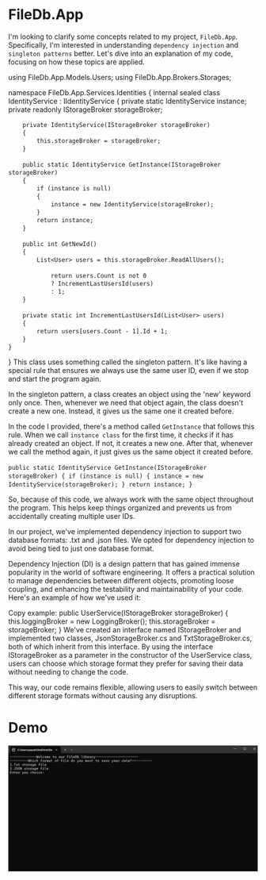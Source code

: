 # FileDb.App

I'm looking to clarify some concepts related to my project, `FileDb.App`. Specifically, I'm interested in understanding `dependency injection` and `singleton patterns` better. Let's dive into an explanation of my code, focusing on how these topics are applied.

using FileDb.App.Models.Users;
using FileDb.App.Brokers.Storages;

namespace FileDb.App.Services.Identities
{
    internal sealed class IdentityService : IIdentityService
    {
        private static IdentityService instance;
        private readonly IStorageBroker storageBroker;

        private IdentityService(IStorageBroker storageBroker)
        {
            this.storageBroker = storageBroker; 
        }

        public static IdentityService GetInstance(IStorageBroker storageBroker)
        {
            if (instance is null)
            {
                instance = new IdentityService(storageBroker);
            }
            return instance;
        }

        public int GetNewId()
        {
            List<User> users = this.storageBroker.ReadAllUsers();

                return users.Count is not 0
                ? IncrementLastUsersId(users)
                : 1;
        }

        private static int IncrementLastUsersId(List<User> users)
        {
            return users[users.Count - 1].Id + 1;
        }
    }
}
This class uses something called the singleton pattern. It's like having a special rule that ensures we always use the same user ID, even if we stop and start the program again.

In the singleton pattern, a class creates an object using the 'new' keyword only once. Then, whenever we need that object again, the class doesn't create a new one. Instead, it gives us the same one it created before.

In the code I provided, there's a method called `GetInstance` that follows this rule. When we call `instance class` for the first time, it checks if it has already created an object. If not, it creates a new one. After that, whenever we call the method again, it just gives us the same object it created before.


`public static IdentityService GetInstance(IStorageBroker storageBroker)
        {
            if (instance is null)
            {
                instance = new IdentityService(storageBroker);
            }
            return instance;
        }
`

So, because of this code, we always work with the same object throughout the program. This helps keep things organized and prevents us from accidentally creating multiple user IDs.




In our project, we've implemented dependency injection to support two database formats: .txt and .json files. We opted for dependency injection to avoid being tied to just one database format.

Dependency Injection (DI) is a design pattern that has gained immense popularity in the world of software engineering. It offers a practical solution to manage dependencies between different objects, promoting loose coupling, and enhancing the testability and maintainability of your code.
Here's an example of how we've used it:

Copy example:
public UserService(IStorageBroker storageBroker)
{
    this.loggingBroker = new LoggingBroker();
    this.storageBroker = storageBroker;
}
We've created an interface named IStorageBroker and implemented two classes, JsonStorageBroker.cs and TxtStorageBroker.cs, both of which inherit from this interface. By using the interface IStorageBroker as a parameter in the constructor of the UserService class, users can choose which storage format they prefer for saving their data without needing to change the code.

This way, our code remains flexible, allowing users to easily switch between different storage formats without causing any disruptions.

# Demo
!["Demo"](/FileDb.App/Assets/Demos/LogIn.gif)


